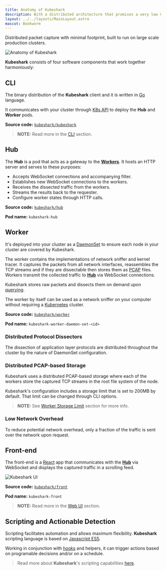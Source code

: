```yaml
---
title: Anatomy of Kubeshark
description: With a distributed architecture that promises a very low CPU and network overheads and capable of processing significant amounts of traffic, Kubeshark is built to run on large scale production clusters.
layout: ../../layouts/MainLayout.astro
mascot: Bookworm
---
```


Distributed packet capture with minimal footprint, built to run on large scale production clusters.

![Anatomy of **Kubeshark**](/diagram.png)

**Kubeshark** consists of four software components that work together harmoniously:

## CLI

The binary distribution of the **Kubeshark** client and it is written in [Go](https://go.dev/) language.

It communicates with your cluster through [K8s API](https://kubernetes.io/docs/concepts/overview/kubernetes-api/) to deploy the **Hub** and **Worker** pods.

**Source code:** [`kubeshark/kubeshark`](https://github.com/kubeshark/kubeshark)

> **NOTE:** Read more in the [CLI](/en/cli) section.

## Hub

The **Hub** is a pod that acts as a gateway to the [**Workers**](#worker). It hosts an HTTP server and serves to these purposes:

- Accepts WebSocket connections and accompanying filter.
- Establishes new WebSocket connections to the workers.
- Receives the dissected traffic from the workers.
- Streams the results back to the requester.
- Configure worker states through HTTP calls.

**Source code:** [`kubeshark/hub`](https://github.com/kubeshark/hub)

**Pod name:** `kubeshark-hub`

## Worker

It's deployed into your cluster as a [DaemonSet](https://kubernetes.io/docs/concepts/workloads/controllers/daemonset/)
to ensure each node in your cluster are covered by Kubeshark.

The worker contains the implementations of network sniffer and kernel tracer.
It captures the packets from all network interfaces, reassembles the TCP streams and if they are dissectable then stores them as [PCAP](https://datatracker.ietf.org/doc/id/draft-gharris-opsawg-pcap-00.html) files.
Workers transmit the collected traffic to [**Hub**](#hub) via WebSocket connections.

Kubeshark stores raw packets and dissects them on demand upon [querying](/en/querying).

The worker by itself can be used as a network sniffer on your computer without requiring a [Kubernetes](https://kubernetes.io/) cluster.

**Source code:** [`kubeshark/worker`](https://github.com/kubeshark/worker)

**Pod name:** `kubeshark-worker-daemon-set-<id>`

### Distributed Protocol Dissectors

The dissection of application layer protocols are distributed throughout the cluster by the nature of DaemonSet configuration.

### Distributed PCAP-based Storage

Kubeshark uses a distributed PCAP-based storage where each of the workers store the captured TCP streams in the root file system of the node.

Kubeshark's configuration includes a storage limit that is set to 200MB by default. That limit can be changed through CLI options.

> **NOTE:** See [Worker Storage Limit](/en/config#worker-storage-limit) section for more info.

### Low Network Overhead

To reduce potential network overhead, only a fraction of the traffic is sent over the network upon request.

## Front-end

The front-end is a [React](https://reactjs.org/) app that communicates with the [**Hub**](#hub) via WebSocket and displays the captured traffic in a scrolling feed.

![Kubeshark UI](/kubeshark-ui.png)

**Source code:** [`kubeshark/front`](https://github.com/kubeshark/front)

**Pod name:** `kubeshark-front`

> **NOTE:** Read more in the [Web UI](/en/ui) section.

## Scripting and Actionable Detection

Scripting facilitates automation and allows maximum flexibility. **Kubeshark** scripting language is based on [Javascript ES5](https://262.ecma-international.org/5.1/). 

Working in conjunction with [hooks](/en/automation_hooks) and helpers, it can trigger actions based on programable decisions and/or on a schedule.

> Read more about **Kubeshark**'s scripting capabilities [here](/en/automation_scripting).
